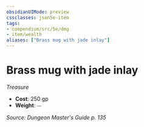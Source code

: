 ```yaml
---
obsidianUIMode: preview
cssclasses: json5e-item
tags:
- compendium/src/5e/dmg
- item/wealth
aliases: ["Brass mug with jade inlay"]
---
```

# Brass mug with jade inlay
*Treasure*  

- **Cost**: 250 gp
- **Weight**: ⏤

*Source: Dungeon Master's Guide p. 135*